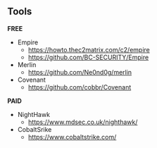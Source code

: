 
## Tools

**FREE**
- Empire
  - https://howto.thec2matrix.com/c2/empire
  - https://github.com/BC-SECURITY/Empire
- Merlin 
  - https://github.com/Ne0nd0g/merlin
- Covenant
  - https://github.com/cobbr/Covenant
  
**PAID**
- NightHawk
  - https://www.mdsec.co.uk/nighthawk/
- CobaltSrike
  - https://www.cobaltstrike.com/
    
